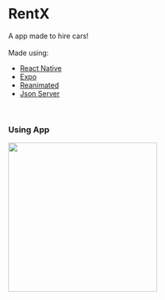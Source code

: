 <h1>RentX</h1>
<span>A app made to hire cars!</span>
<br/>
<br/>
<span>Made using:</span>
<br />
<ul>
  <li><a href="https://reactnative.dev/">React Native</a></li>
  <li><a href="https://expo.dev/">Expo</a></li>
  <li><a href="https://docs.swmansion.com/react-native-reanimated/">Reanimated</a></li>
  <li><a href="https://www.npmjs.com/package/json-server">Json Server</a></li>
</ul>
<br />
<h3>Using App</h3>
<img src="./.github/assets/rentx.gif" width="300" />

